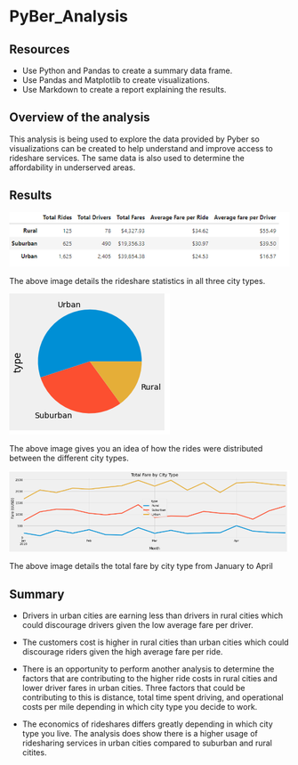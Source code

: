 # PyBer_Analysis

## Resources

* Use Python and Pandas to create a summary data frame.
* Use Pandas and Matplotlib to create visualizations.
* Use Markdown to create a report explaining the results.

## Overview of the analysis

This analysis is being used to explore the data provided by Pyber so visualizations can be created to help understand and improve access to rideshare services. The same data is also used to determine the affordability in underserved areas.

## Results

![Picture of results](pyber_ride_summary_df.png)

The above image details the rideshare statistics in all three city types.

![Picture of results](City_types_distributed.png)

The above image gives you an idea of how the rides were distributed between the different city types.

![Picture of results](PyBer_fare_summary.png)

The above image details the total fare by city type from January to April

## Summary

* Drivers in urban cities are earning less than drivers in rural cities which could discourage drivers given the low average fare per driver.

* The customers cost is higher in rural cities than urban cities which could discourage riders given the high average fare per ride.

* There is an opportunity to perform another analysis to determine the factors that are contributing to the higher ride costs in rural cities and lower driver fares in urban cities. Three factors that could be contributing to this is distance, total time spent driving, and operational costs per mile depending in which city type you decide to work.

* The economics of rideshares differs greatly depending in which city type you live. The analysis does show there is a higher usage of ridesharing services in urban cities compared to suburban and rural citites.